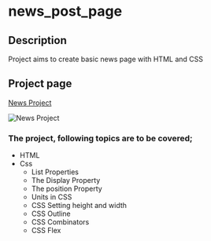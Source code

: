 # news_post_page

## Description
Project aims to create basic news page with HTML and CSS

## Project page
[News Project ](https://zlhshn.github.io/news_post_page/)

![News Project ](./img/avatar.gif)

### The project, following topics are to be covered;



- HTML 
- Css
  - List Properties
  - The Display Property
  - The position Property
  - Units in CSS
  - CSS Setting height and width
  - CSS Outline
  - CSS Combinators
  - CSS Flex
